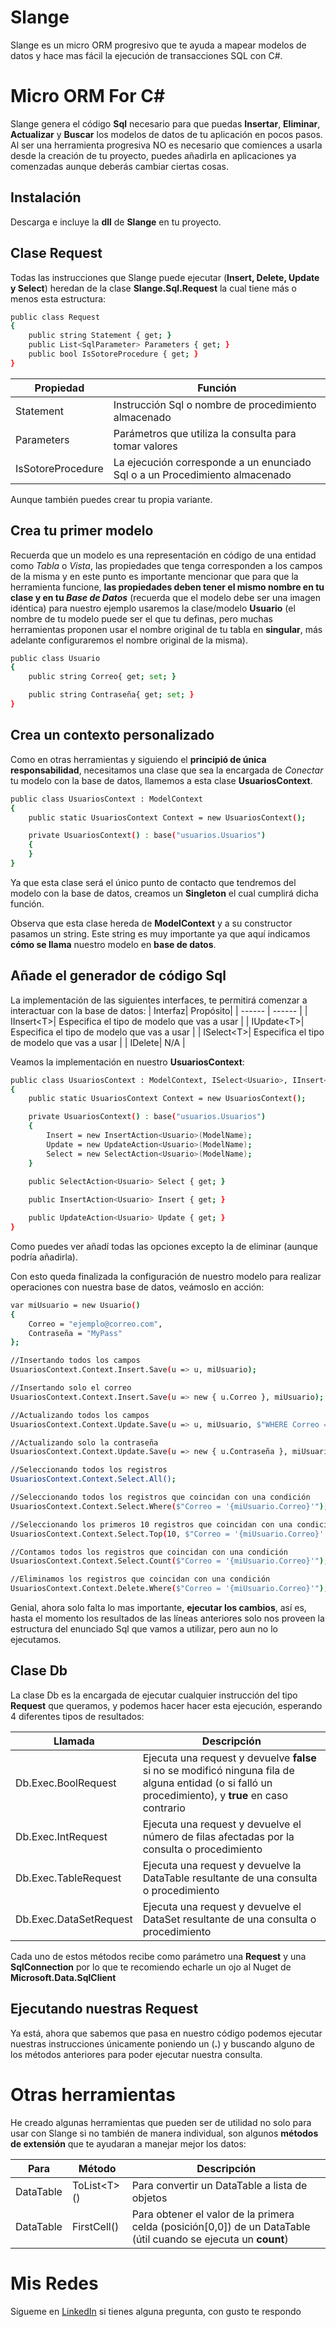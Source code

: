 # Slange

Slange es un micro ORM progresivo que te ayuda a mapear modelos de datos y hace mas fácil la ejecución de transacciones SQL con C#.


# Micro ORM For C#

Slange genera el código **Sql** necesario para que puedas **Insertar**, **Eliminar**, **Actualizar** y **Buscar** los modelos de datos de tu aplicación en pocos pasos.
Al ser una herramienta progresiva NO es necesario que comiences a usarla desde la creación de tu proyecto, puedes añadirla en aplicaciones ya comenzadas aunque deberás cambiar ciertas cosas.

## Instalación

Descarga e incluye la **dll** de **Slange** en tu proyecto.


## Clase Request
Todas las instrucciones que Slange puede ejecutar (**Insert, Delete, Update y Select**) heredan de la clase **Slange.Sql.Request** la cual tiene más o menos esta estructura:
```sh
public class Request
{
    public string Statement { get; }
    public List<SqlParameter> Parameters { get; }
    public bool IsSotoreProcedure { get; }
}
```
| Propiedad| Función|
| ------ | ------ |
| Statement | Instrucción Sql o nombre de procedimiento almacenado |
| Parameters | Parámetros que utiliza la consulta para tomar valores |
| IsSotoreProcedure| La ejecución corresponde a un enunciado Sql o a un Procedimiento almacenado |

Aunque también puedes crear tu propia variante.

## Crea tu primer modelo

Recuerda que un modelo es una representación en código de una entidad como *Tabla* o *Vista*, las propiedades que tenga corresponden a los campos de la misma y en este punto es importante mencionar que para que la herramienta funcione, **las propiedades deben tener el mismo nombre en tu clase y en tu *Base de Datos*** (recuerda que el modelo debe ser una imagen idéntica) para nuestro ejemplo usaremos la clase/modelo **Usuario** (el nombre de tu modelo puede ser el que tu definas, pero muchas herramientas proponen usar el nombre original de tu tabla en **singular**, más adelante configuraremos el nombre original de la misma).
```sh
public class Usuario
{
    public string Correo{ get; set; }

    public string Contraseña{ get; set; }
}
```

## Crea un contexto personalizado

Como en otras herramientas y siguiendo el **principió de única responsabilidad**, necesitamos una clase que sea la encargada de *Conectar* tu modelo con la base de datos, llamemos a esta clase **UsuariosContext**.
```sh
public class UsuariosContext : ModelContext
{
    public static UsuariosContext Context = new UsuariosContext();

    private UsuariosContext() : base("usuarios.Usuarios")
    {
    }
}
```
Ya que esta clase será el único punto de contacto que tendremos del modelo con la base de datos, creamos un **Singleton** el cual cumplirá dicha función.

Observa que esta clase hereda de **ModelContext** y a su constructor pasamos un string. Este string es muy importante ya que aquí indicamos **cómo se llama** nuestro modelo en **base de datos**.

## Añade el generador de código Sql
La implementación de las siguientes interfaces, te permitirá comenzar a interactuar con la base de datos:
| Interfaz| Propósito|
| ------ | ------ |
| IInsert\<T>| Especifica el tipo de modelo que vas a usar  |
| IUpdate\<T>| Especifica el tipo de modelo que vas a usar  |
| ISelect\<T>| Especifica el tipo de modelo que vas a usar  |
| IDelete| N/A  |

Veamos la implementación en nuestro **UsuariosContext**:
```sh
public class UsuariosContext : ModelContext, ISelect<Usuario>, IInsert<Usuario>, IUpdate<Usuario>
{
    public static UsuariosContext Context = new UsuariosContext();

    private UsuariosContext() : base("usuarios.Usuarios")
    {
        Insert = new InsertAction<Usuario>(ModelName);
        Update = new UpdateAction<Usuario>(ModelName);
        Select = new SelectAction<Usuario>(ModelName);
	}
	
    public SelectAction<Usuario> Select { get; }

    public InsertAction<Usuario> Insert { get; }

    public UpdateAction<Usuario> Update { get; }
}
```

Como puedes ver añadí todas las opciones excepto la de eliminar (aunque podría añadirla).

Con esto queda finalizada la configuración de nuestro modelo para realizar operaciones con nuestra base de datos, veámoslo en acción:

```sh
var miUsuario = new Usuario()
{
    Correo = "ejemplo@correo.com",
    Contraseña = "MyPass"
};

//Insertando todos los campos
UsuariosContext.Context.Insert.Save(u => u, miUsuario);

//Insertando solo el correo
UsuariosContext.Context.Insert.Save(u => new { u.Correo }, miUsuario);

//Actualizando todos los campos
UsuariosContext.Context.Update.Save(u => u, miUsuario, $"WHERE Correo = '{miUsuario.Correo}'");

//Actualizando solo la contraseña
UsuariosContext.Context.Update.Save(u => new { u.Contraseña }, miUsuario, $"WHERE Correo = '{miUsuario.Correo}'");

//Seleccionando todos los registros
UsuariosContext.Context.Select.All();

//Seleccionando todos los registros que coincidan con una condición
UsuariosContext.Context.Select.Where($"Correo = '{miUsuario.Correo}'");

//Seleccionando los primeros 10 registros que coincidan con una condición (observe que podemos incluir un "order by" en todos los tipos de Select)
UsuariosContext.Context.Select.Top(10, $"Correo = '{miUsuario.Correo}' order by Correo desc");

//Contamos todos los registros que coincidan con una condición
UsuariosContext.Context.Select.Count($"Correo = '{miUsuario.Correo}'");

//Eliminamos los registros que coincidan con una condición
UsuariosContext.Context.Delete.Where($"Correo = '{miUsuario.Correo}'");
```

Genial, ahora solo falta lo mas importante, **ejecutar los cambios**, así es, hasta el momento los resultados de las líneas anteriores solo nos proveen la estructura del enunciado Sql que vamos a utilizar, pero aun no lo ejecutamos. 

## Clase Db

La clase Db es la encargada de ejecutar cualquier instrucción del tipo **Request** que queramos, y podemos hacer hacer esta ejecución, esperando 4 diferentes tipos de resultados:

| Llamada| Descripción|
| ------ | ------ |
| Db.Exec.BoolRequest| Ejecuta una request y devuelve **false** si no se modificó ninguna fila de alguna entidad (o si falló un procedimiento), y **true** en caso contrario |
| Db.Exec.IntRequest| Ejecuta una request y devuelve el número de filas afectadas por la consulta o procedimiento |
| Db.Exec.TableRequest| Ejecuta una request y devuelve la DataTable resultante de una consulta o procedimiento |
| Db.Exec.DataSetRequest| Ejecuta una request y devuelve el DataSet resultante de una consulta o procedimiento|

Cada uno de estos métodos recibe como parámetro una **Request** y una **SqlConnection** por lo que te recomiendo echarle un ojo al Nuget de **Microsoft.Data.SqlClient**

## Ejecutando nuestras Request

Ya está, ahora que sabemos que pasa en nuestro código podemos ejecutar nuestras instrucciones únicamente poniendo un (**.**) y buscando alguno de los métodos anteriores para poder ejecutar nuestra consulta.


# Otras herramientas 

He creado algunas herramientas que pueden ser de utilidad no solo para usar con Slange si no también de manera individual, son algunos **métodos de extensión** que te ayudaran a manejar mejor los datos:

| Para | Método | Descripción |
| ------ | ------ | ------ |
| DataTable | ToList\<T>() | Para convertir un DataTable a lista de objetos |
| DataTable | FirstCell() | Para obtener el valor de la primera celda (posición[0,0]) de un DataTable (útil cuando se ejecuta un **count**) |

# Mis Redes
Sígueme en [LinkedIn](https://www.linkedin.com/in/melorojasluis/) si tienes alguna pregunta, con gusto te respondo

 